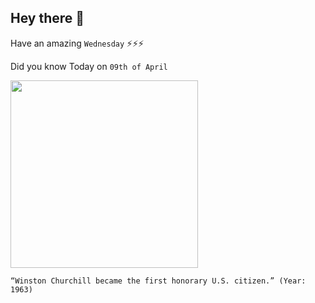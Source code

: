 ## Hey there 👋
Have an amazing `Wednesday` ⚡⚡⚡

Did you know Today on `09th of April`
 
 [<img src="https://1d4vws37vmp124vlehygoxxd-wpengine.netdna-ssl.com/wp-content/uploads/2013/04/ChurchillsUSPassport.png" width="300" />](https://www.history.com/news/americas-honorary-citizens#:~:text=1.,receive%20honorary%20United%20States%20citizenship.) 
 ```
“Winston Churchill became the first honorary U.S. citizen.” (Year: 1963)
```
